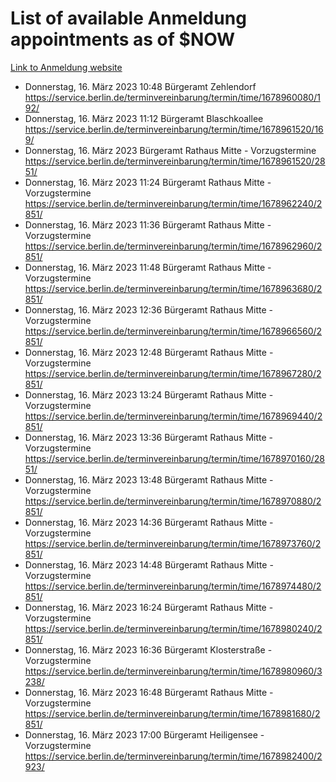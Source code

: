 # List of available Anmeldung appointments as of $NOW
[Link to Anmeldung website](https://service.berlin.de/terminvereinbarung/termin/tag.php?termin=1&anliegen[]=120686&dienstleisterlist=122210,122217,327316,122219,327312,122227,327314,122231,327346,122243,327348,122254,122252,329742,122260,329745,122262,329748,122271,327278,122273,327274,122277,327276,330436,122280,327294,122282,327290,122284,327292,122291,327270,122285,327266,122286,327264,122296,327268,150230,329760,122297,327286,122294,327284,122312,329763,122314,329775,122304,327330,122311,327334,122309,327332,317869,122281,327352,122279,329772,122283,122276,327324,122274,327326,122267,329766,122246,327318,122251,327320,122257,327322,122208,327298,122226,327300&herkunft=http%3A%2F%2Fservice.berlin.de%2Fdienstleistung%2F120686%2F)
- Donnerstag, 16. März 2023 10:48 Bürgeramt Zehlendorf https://service.berlin.de/terminvereinbarung/termin/time/1678960080/192/
- Donnerstag, 16. März 2023 11:12 Bürgeramt Blaschkoallee https://service.berlin.de/terminvereinbarung/termin/time/1678961520/169/
- Donnerstag, 16. März 2023  Bürgeramt Rathaus Mitte - Vorzugstermine https://service.berlin.de/terminvereinbarung/termin/time/1678961520/2851/
- Donnerstag, 16. März 2023 11:24 Bürgeramt Rathaus Mitte - Vorzugstermine https://service.berlin.de/terminvereinbarung/termin/time/1678962240/2851/
- Donnerstag, 16. März 2023 11:36 Bürgeramt Rathaus Mitte - Vorzugstermine https://service.berlin.de/terminvereinbarung/termin/time/1678962960/2851/
- Donnerstag, 16. März 2023 11:48 Bürgeramt Rathaus Mitte - Vorzugstermine https://service.berlin.de/terminvereinbarung/termin/time/1678963680/2851/
- Donnerstag, 16. März 2023 12:36 Bürgeramt Rathaus Mitte - Vorzugstermine https://service.berlin.de/terminvereinbarung/termin/time/1678966560/2851/
- Donnerstag, 16. März 2023 12:48 Bürgeramt Rathaus Mitte - Vorzugstermine https://service.berlin.de/terminvereinbarung/termin/time/1678967280/2851/
- Donnerstag, 16. März 2023 13:24 Bürgeramt Rathaus Mitte - Vorzugstermine https://service.berlin.de/terminvereinbarung/termin/time/1678969440/2851/
- Donnerstag, 16. März 2023 13:36 Bürgeramt Rathaus Mitte - Vorzugstermine https://service.berlin.de/terminvereinbarung/termin/time/1678970160/2851/
- Donnerstag, 16. März 2023 13:48 Bürgeramt Rathaus Mitte - Vorzugstermine https://service.berlin.de/terminvereinbarung/termin/time/1678970880/2851/
- Donnerstag, 16. März 2023 14:36 Bürgeramt Rathaus Mitte - Vorzugstermine https://service.berlin.de/terminvereinbarung/termin/time/1678973760/2851/
- Donnerstag, 16. März 2023 14:48 Bürgeramt Rathaus Mitte - Vorzugstermine https://service.berlin.de/terminvereinbarung/termin/time/1678974480/2851/
- Donnerstag, 16. März 2023 16:24 Bürgeramt Rathaus Mitte - Vorzugstermine https://service.berlin.de/terminvereinbarung/termin/time/1678980240/2851/
- Donnerstag, 16. März 2023 16:36 Bürgeramt Klosterstraße - Vorzugstermine https://service.berlin.de/terminvereinbarung/termin/time/1678980960/3238/
- Donnerstag, 16. März 2023 16:48 Bürgeramt Rathaus Mitte - Vorzugstermine https://service.berlin.de/terminvereinbarung/termin/time/1678981680/2851/
- Donnerstag, 16. März 2023 17:00 Bürgeramt Heiligensee - Vorzugstermine https://service.berlin.de/terminvereinbarung/termin/time/1678982400/2923/
